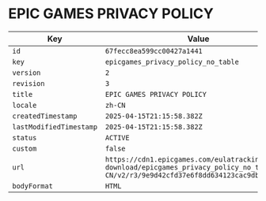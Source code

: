 # EPIC GAMES PRIVACY POLICY

| Key | Value |
| --- | ----- |
| `id` | `67fecc8ea599cc00427a1441` |
| `key` | `epicgames_privacy_policy_no_table` |
| `version` | `2` |
| `revision` | `3` |
| `title` | `EPIC GAMES PRIVACY POLICY` |
| `locale` | `zh-CN` |
| `createdTimestamp` | `2025-04-15T21:15:58.382Z` |
| `lastModifiedTimestamp` | `2025-04-15T21:15:58.382Z` |
| `status` | `ACTIVE` |
| `custom` | `false` |
| `url` | `https://cdn1.epicgames.com/eulatracking-download/epicgames_privacy_policy_no_table/zh-CN/v2/r3/9e9d42cfd37e6f8dd634123cac9dbc51.pdf` |
| `bodyFormat` | `HTML` |
